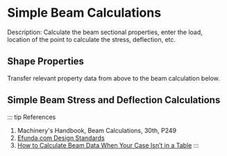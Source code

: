 <script setup>
  import helloVite from '../components/helloVite.vue'
  import CalcPicker from '../components/calc-picker.vue'

  const shapePropertyData = [
    { id: 0, title: 'Round Tube', calcUrl: 'c-20210906.173706515-e3d-0a34fa-5e9ba3' },
    { id: 1, title: 'Square', calcUrl: 'c-20210915.222913664-e3d-0c74d9-5de9c1' },
    { id: 2, title: 'Rectangle', calcUrl: 'c-20210906.173706522-e3d-0ec46e-5adb6f' },
    { id: 3, title: 'Angle (Case A)', calcUrl: 'c-20221117.214457202-e3d-068400-5f294a' },
    { id: 4, title: 'Angle (Case B)', calcUrl: 'c-20221117.220737447-e3d-047457-5c1b7b' },
    { id: 5, title: 'Angle (Case C)', calcUrl: 'c-20221117.221856247-e3d-03c49d-50e969' },

  ];

  const simpleBeamsAtLoad = [ // ref1: Machinery's Hdbk 31, ref2: BeamFormulas
    { // ref1.c1, ref2.f1
      id: 0, 
      title: 'Simple Beam - Supported at Both Ends, Uniform Load', 
      calcUrl: 'c-20220625.004602085-e3d-014446-50ea4e' 
    },
    { // ref1.c2, ref2.f7
      id: 1, 
      title: 'Simple Beam - Supported at Both Ends, Concentrated Load @Center', 
      calcUrl: 'c-20220625.064726538-e3d-09d485-5fba8e' 
    },    
    
    { // ref1.c10, ref2.f12
      id: 2, 
      title: 'Simple Beam - Fixed at One End, Uniform Load', 
      calcUrl: 'c-20220704.002048839-e3d-01a4b6-53f942' 
    },    
    { // ref1.c11, ref2.f13
      id: 3, 
      title: 'Simple Beam - Fixed at One End, Concentrated Load at Other', 
      calcUrl: 'c-20220704.003701576-e3d-042436-561be2' 
    },
    { // ref1.c12, ref2.f14
      id: 4, 
      title: 'Simple Beam - Fixed at One End, Intermediate Concentrated Load', 
      calcUrl: 'c-20220704.010457466-e3d-07f4a6-5eb91e' 
    },
    { // ref1.c15, ref2.f15
      id: 5, 
      title: 'Simple Beam - Fixed at One End, Supported at the Other, Uniform Load', 
      calcUrl: 'c-20220704.012051371-e3d-09c4a4-5948a8' 
    },
    { // ref1.c18, ref2.f24
      id: 6, 
      title: 'Simple Beam - Fixed at Both Ends, Concentrated Load @Center', 
      calcUrl: 'c-20220703.071123113-e3d-0e84b2-546b7d' 
    },
    { // ref1.c20, ref2.f23
      id: 7, 
      title: 'Simple Beam - Fixed at Both Ends, Uniform Load', 
      calcUrl: 'c-20220703.072643146-e3d-0664f7-57c932' 
    },

  ]

</script>

# Simple Beam Calculations
Description: Calculate the beam sectional properties, enter the load, location of the point to calculate the stress, deflection, etc.

<!-- <helloVite> </helloVite> -->

## Shape Properties
<CalcPicker :calcsData = "shapePropertyData" :iframeHeight="1400"></CalcPicker>

Transfer relevant property data from above to the beam calculation below.
## Simple Beam Stress and Deflection Calculations
<!-- <SimpleBeamAtLoad></SimpleBeamAtLoad> -->
<CalcPicker :calcsData = "simpleBeamsAtLoad" :iframeHeight="1200"></CalcPicker>

::: tip References
1. Machinery's Handbook, Beam Calculations, 30th, P249  
2. [Efunda.com Design Standards](https://www.efunda.com/DesignStandards/design_home.cfm) 
3. [How to Calculate Beam Data When Your Case Isn’t in a Table](https://mentoredengineer.com/beam-data-table/)
:::